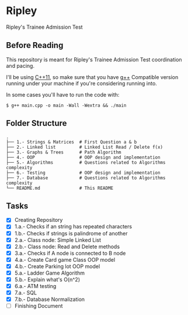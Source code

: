 # Ripley

Ripley's Trainee Admission Test

## Before Reading

This repository is meant for Ripley's Trainee Admission Test coordination and pacing.

I'll be using [C++11](https://isocpp.org/), so make sure that you have [g++](https://gcc.gnu.org/) Compatible version running
 under your machine if you're considering running into.
 
 In some cases you'll have to run the code with:
 ```
$ g++ main.cpp -o main -Wall -Wextra && ./main 
```

## Folder Structure

    .
    ├── 1.- Strings & Matrices  # First Question a & b 
    ├── 2.- Linked list         # Linked List Read / Delete f(x) 
    ├── 3.- Graphs & Trees      # Path Algorithm
    ├── 4.- OOP                 # OOP design and implementation
    ├── 5.- Algorithms          # Questions related to Algorithms complexity
    ├── 6.- Testing             # OOP design and implementation
    ├── 7.- Database            # Questions related to Algorithms complexity
    └── README.md               # This README


## Tasks

- [x] Creating Repository
- [x] 1.a.- Checks if an string has repeated characters
- [x] 1.b.- Checks if strings is palindrome of another
- [x] 2.a.- Class node: Simple Linked List
- [x] 2.b.- Class node: Read and Delete methods
- [x] 3.a.- Checks if A node is connected to B node 
- [x] 4.a.- Create Card game Class OOP model
- [x] 4.b.- Create Parking lot OOP model
- [x] 5.a.- Ladder Game Algorithm 
- [x] 5.b.- Explain what's O(n^2)
- [x] 6.a.- ATM testing
- [x] 7.a.- SQL 
- [x] 7.b.- Database Normalization
- [ ] Finishing Document